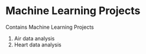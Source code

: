 # Machine Learning Projects
Contains Machine Learning Projects 

1. Air data analysis
2. Heart data analysis